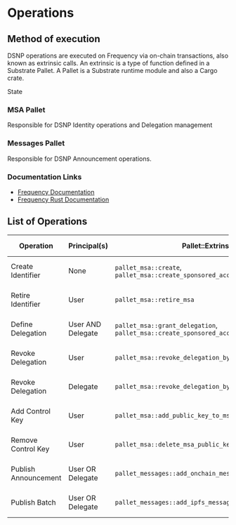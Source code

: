 # Operations
## Method of execution
DSNP operations are executed on Frequency via on-chain transactions, also known as extrinsic calls.
An extrinsic is a type of function defined in a Substrate Pallet.  A Pallet is a Substrate runtime module and also a Cargo crate.

State

### MSA Pallet
Responsible for DSNP Identity operations and Delegation management

### Messages Pallet
Responsible for DSNP Announcement operations.

### Documentation Links
- [Frequency Documentation](https://docs.frequency.xyz)
- [Frequency Rust Documentation](https://libertydsnp.github.io/frequency)

## List of Operations

| Operation                                             | Principal(s)      | Pallet::Extrinsic                                                                      | State Change Record                                                     |
|-------------------------------------------------------|-------------------|----------------------------------------------------------------------------------------|-------------------------------------------------------------------------|
| <a id="create-identifier">Create Identifier</a>       | None              | `pallet_msa::create`, `pallet_msa::create_sponsored_account_with_delegation`           | [Identifier Creation Record](Records.md#identifier-creation)            |
| <a id="retire-identifier">Retire Identifier</a>       | User              | `pallet_msa::retire_msa`                                                               | [Identifier Retirement Record](Records.md#identifier-retirement)        |
| <a id="define-delegation">Define Delegation</a>       | User AND Delegate | `pallet_msa::grant_delegation`, `pallet_msa::create_sponsored_account_with_delegation` | [Delegation Definition Record](Records.md#delegation-definition)        |
| <a id="revoke-delegation">Revoke Delegation</a>       | User              | `pallet_msa::revoke_delegation_by_delegator`                                           | [Delegation Revocation Record](Records.md#delegation-revocation)        |
| <a id="revoke-delegation">Revoke Delegation</a>       | Delegate          | `pallet_msa::revoke_delegation_by_provider`                                            | [Delegation Revocation Record](Records.md#delegation-revocation)        |
| <a id="add-control-key">Add Control Key</a>           | User              | `pallet_msa::add_public_key_to_msa`                                                    | [Control Key Addition Record](Records.md#control-key-addition)          |
| <a id="remove-control-key">Remove Control Key</a>     | User              | `pallet_msa::delete_msa_public_key`                                                    | [Control Key Removal Record](Records.md#control-key-removal)            |
| <a id="publish-announcement">Publish Announcement</a> | User OR Delegate  | `pallet_messages::add_onchain_message`                                                 | [Announcement Published Record](Records.md#announcement-published)      |
| <a id="publish-batch">Publish Batch</a>               | User OR Delegate  | `pallet_messages::add_ipfs_message`                                                    | [Batch Published Record](Records.md#batch-published)                    |

